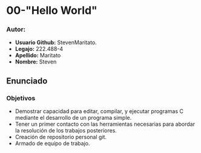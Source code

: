 # **00-"Hello World"**
### Autor:
- **Usuario Github:** StevenMaritato.
- **Legajo:** 222.488-4
- **Apellido:** Maritato
- **Nombre:** Steven
## Enunciado
### Objetivos
- Demostrar capacidad para editar, compilar, y ejecutar programas C mediante el desarrollo de un programa simple.
- Tener un primer contacto con las herramientas necesarias para abordar la resolución de los trabajos posteriores.
- Creación de repositorio personal git.
- Armado de equipo de trabajo.
